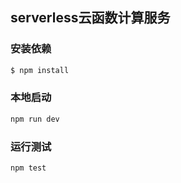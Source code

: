 ## serverless云函数计算服务

### 安装依赖

```js
$ npm install
```

### 本地启动

```js
npm run dev
```

### 运行测试

```js
npm test
```